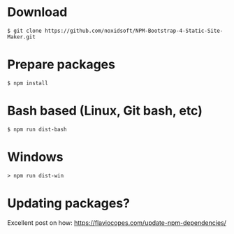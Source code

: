 # Download

```
$ git clone https://github.com/noxidsoft/NPM-Bootstrap-4-Static-Site-Maker.git
```

# Prepare packages

```
$ npm install
```

# Bash based (Linux, Git bash, etc)

```
$ npm run dist-bash
```

# Windows

```
> npm run dist-win
```

# Updating packages?

Excellent post on how: https://flaviocopes.com/update-npm-dependencies/
